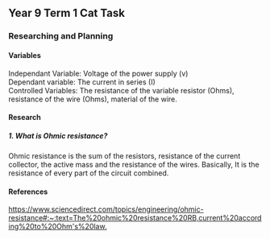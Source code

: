 <body>
  <h2>Year 9 Term 1 Cat Task</h2>
  <h3>Researching and Planning</h3>
  <h4>Variables</h4>
  <p>Independant Variable: Voltage of the power supply (v)<br>Dependant variable: The current in series (I)<br>Controlled Variables: The resistance of the variable resistor (Ohms), resistance of the wire (Ohms), material of the wire.</p>
  <h4>Research</h4>
  <h5>1. What is Ohmic resistance?</h5>
  <p>Ohmic resistance is the sum of the resistors, resistance of the current collector, the active mass and the resistance of the wires. Basically, It is the resistance of every part of the circuit combined.</p>
  <h4>References</h4>
  <p><a href="https://www.sciencedirect.com/topics/engineering/ohmic-resistance#:~:text=The%20ohmic%20resistance%20RB,current%20according%20to%20Ohm's%20law.">https://www.sciencedirect.com/topics/engineering/ohmic-resistance#:~:text=The%20ohmic%20resistance%20RB,current%20according%20to%20Ohm's%20law.</a></p>
</body>